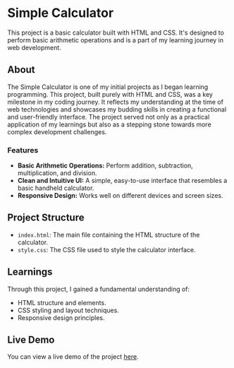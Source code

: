 # Simple Calculator

This project is a basic calculator built with HTML and CSS.
It's designed to perform basic arithmetic operations and is a part of my learning journey in web development.

## About

The Simple Calculator is one of my initial projects as I began learning programming.
This project, built purely with HTML and CSS, was a key milestone in my coding journey.
It reflects my understanding at the time of web technologies and showcases my budding skills in creating a functional and user-friendly interface.
The project served not only as a practical application of my learnings but also as a stepping stone towards more complex development challenges.

### Features

-   **Basic Arithmetic Operations:** Perform addition, subtraction, multiplication, and division.
-   **Clean and Intuitive UI:** A simple, easy-to-use interface that resembles a basic handheld calculator.
-   **Responsive Design:** Works well on different devices and screen sizes.

## Project Structure

-   `index.html`: The main file containing the HTML structure of the calculator.
-   `style.css`: The CSS file used to style the calculator interface.

## Learnings

Through this project, I gained a fundamental understanding of:

-   HTML structure and elements.
-   CSS styling and layout techniques.
-   Responsive design principles.

## Live Demo

You can view a live demo of the project [here](https://extf8.github.io/Pure_HTML_CSS_calculator/).